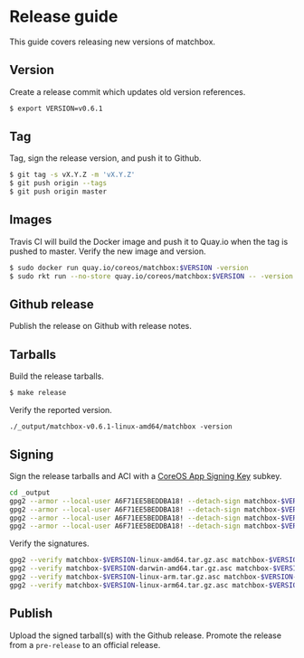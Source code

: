 
# Release guide

This guide covers releasing new versions of matchbox.

## Version

Create a release commit which updates old version references.

```sh
$ export VERSION=v0.6.1
```

## Tag

Tag, sign the release version, and push it to Github.

```sh
$ git tag -s vX.Y.Z -m 'vX.Y.Z'
$ git push origin --tags
$ git push origin master
```

## Images

Travis CI will build the Docker image and push it to Quay.io when the tag is pushed to master. Verify the new image and version.

```sh
$ sudo docker run quay.io/coreos/matchbox:$VERSION -version
$ sudo rkt run --no-store quay.io/coreos/matchbox:$VERSION -- -version
```

## Github release

Publish the release on Github with release notes.

## Tarballs

Build the release tarballs.

```sh
$ make release
```

Verify the reported version.

```
./_output/matchbox-v0.6.1-linux-amd64/matchbox -version
```

## Signing

Sign the release tarballs and ACI with a [CoreOS App Signing Key](https://coreos.com/security/app-signing-key/) subkey.

```sh
cd _output
gpg2 --armor --local-user A6F71EE5BEDDBA18! --detach-sign matchbox-$VERSION-linux-amd64.tar.gz
gpg2 --armor --local-user A6F71EE5BEDDBA18! --detach-sign matchbox-$VERSION-darwin-amd64.tar.gz
gpg2 --armor --local-user A6F71EE5BEDDBA18! --detach-sign matchbox-$VERSION-linux-arm.tar.gz
gpg2 --armor --local-user A6F71EE5BEDDBA18! --detach-sign matchbox-$VERSION-linux-arm64.tar.gz
```

Verify the signatures.

```sh
gpg2 --verify matchbox-$VERSION-linux-amd64.tar.gz.asc matchbox-$VERSION-linux-amd64.tar.gz
gpg2 --verify matchbox-$VERSION-darwin-amd64.tar.gz.asc matchbox-$VERSION-darwin-amd64.tar.gz
gpg2 --verify matchbox-$VERSION-linux-arm.tar.gz.asc matchbox-$VERSION-linux-arm.tar.gz
gpg2 --verify matchbox-$VERSION-linux-arm64.tar.gz.asc matchbox-$VERSION-linux-arm64.tar.gz
```

## Publish

Upload the signed tarball(s) with the Github release. Promote the release from a `pre-release` to an official release.
